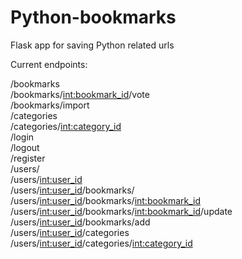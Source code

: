 # Python-bookmarks
Flask app for saving Python related urls

Current endpoints:

/bookmarks  
/bookmarks/<int:bookmark_id>/vote  
/bookmarks/import  
/categories  
/categories/<int:category_id>  
/login  
/logout  
/register  
/users/  
/users/<int:user_id>  
/users/<int:user_id>/bookmarks/  
/users/<int:user_id>/bookmarks/<int:bookmark_id>  
/users/<int:user_id>/bookmarks/<int:bookmark_id>/update  
/users/<int:user_id>/bookmarks/add  
/users/<int:user_id>/categories  
/users/<int:user_id>/categories/<int:category_id>
